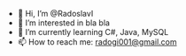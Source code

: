 - 👋 Hi, I’m @RadoslavI
- 👀 I’m interested in bla bla
- 🌱 I’m currently learning C#, Java, MySQL
- 📫 How to reach me: radogi001@gmail.com

<!---
RadoslavI/RadoslavI is a ✨ special ✨ repository because its `README.md` (this file) appears on your GitHub profile.
You can click the Preview link to take a look at your changes.
--->
